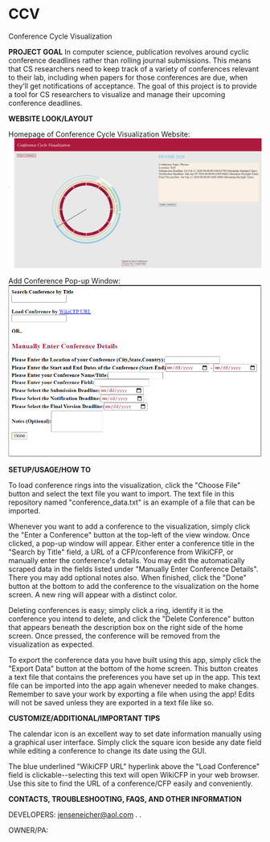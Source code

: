 # CCV
Conference Cycle Visualization

**PROJECT GOAL**
In computer science, publication revolves around cyclic conference deadlines
rather than rolling journal submissions. This means that CS researchers need
to keep track of a variety of conferences relevant to their lab, including when
papers for those conferences are due, when they’ll get notifications of acceptance.
The goal of this project is to provide a tool for CS researchers to visualize
and manage their upcoming conference deadlines.

**WEBSITE LOOK/LAYOUT**

Homepage of Conference Cycle Visualization Website:
![Alt text](/Images/CCVwebsiteImage.PNG)

Add Conference Pop-up Window:
![Alt text](/Images/CCVwebsiteImage2.PNG)

**SETUP/USAGE/HOW TO**

To load conference rings into the visualization, click the "Choose File" button and select the text file you want to import. The text file in this repository named "conference_data.txt" is an example of a file that can
be imported.

Whenever you want to add a conference to the visualization, simply click
the "Enter a Conference" button at the top-left of the view window.
Once clicked, a pop-up window will appear. Either enter a conference
title in the "Search by Title" field, a URL of a CFP/conference from 
WikiCFP, or manually enter the conference's details. You may edit the
automatically scraped data in the fields listed under "Manually
Enter Conference Details". There you may add optional notes also. When
finished, click the "Done" button at the bottom to add the conference
to the visualization on the home screen. A new ring will appear with
a distinct color.

Deleting conferences is easy; simply click a ring, identify it is the
conference you intend to delete, and click the "Delete Conference"
button that appears beneath the description box on the right side of
the home screen. Once pressed, the conference will be removed from the 
visualization as expected.

To export the conference data you have built using this app, simply
click the "Export Data" button at the bottom of the home screen.
This button creates a text file that contains the preferences you have
set up in the app. This text file can be imported into the app again
whenever needed to make changes. Remember to save your work by exporting
a file when using the app! Edits will not be saved unless they are
exported in a text file like so.

**CUSTOMIZE/ADDITIONAL/IMPORTANT TIPS**

The calendar icon is an excellent way to set date information 
manually using a graphical user interface. Simply click the square
icon beside any date field while editing a conference to change its
date using the GUI.

The blue underlined "WikiCFP URL" hyperlink above the "Load Conference"
field is clickable--selecting this text will open WikiCFP in your web
browser. Use this site to find the URL of a conference/CFP easily and
conveniently.

**CONTACTS, TROUBLESHOOTING, FAQS, AND OTHER INFORMATION**

DEVELOPERS:
  jenseneicher@aol.com
  .
  .
  
 OWNER/PA:


